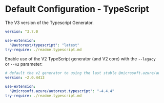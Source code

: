 # Default Configuration - TypeScript

The V3 version of the Typescript Generator.

``` yaml $(typescript) && !$(legacy) && !$(v2) && !isRequested('@microsoft.azure/autorest.typescript')
version: ^3.7.0

use-extension:
  "@autorest/typescript": "latest"
try-require: ./readme.typescript.md
```

Enable use of the V2 TypeScript generator (and V2 core) with the `--legacy` or `--v2` parameter:

``` yaml $(typescript) && ($(legacy) || $(v2) || isRequested('@microsoft.azure/autorest.typescript'))
# default the v2 generator to using the last stable @microsoft.azure/autorest-core
version: ~2.0.4413

use-extension:
  "@microsoft.azure/autorest.typescript": "~4.4.4"
try-require: ./readme.typescript.md
```

